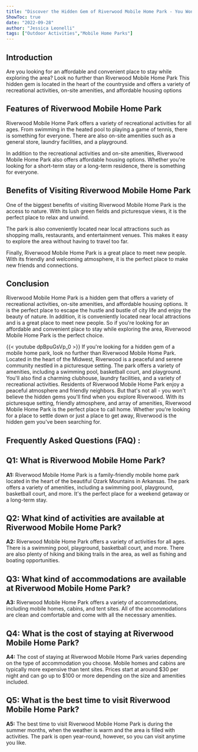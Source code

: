 ```yaml
---
title: "Discover the Hidden Gem of Riverwood Mobile Home Park - You Won't Believe What You Find!"
ShowToc: true 
date: "2022-09-28"
author: "Jessica Leonelli" 
tags: ["Outdoor Activities","Mobile Home Parks"]
---
```

## Introduction

Are you looking for an affordable and convenient place to stay while exploring the area? Look no further than Riverwood Mobile Home Park This hidden gem is located in the heart of the countryside and offers a variety of recreational activities, on-site amenities, and affordable housing options 

## Features of Riverwood Mobile Home Park

Riverwood Mobile Home Park offers a variety of recreational activities for all ages. From swimming in the heated pool to playing a game of tennis, there is something for everyone. There are also on-site amenities such as a general store, laundry facilities, and a playground. 

In addition to the recreational activities and on-site amenities, Riverwood Mobile Home Park also offers affordable housing options. Whether you're looking for a short-term stay or a long-term residence, there is something for everyone. 

## Benefits of Visiting Riverwood Mobile Home Park

One of the biggest benefits of visiting Riverwood Mobile Home Park is the access to nature. With its lush green fields and picturesque views, it is the perfect place to relax and unwind. 

The park is also conveniently located near local attractions such as shopping malls, restaurants, and entertainment venues. This makes it easy to explore the area without having to travel too far. 

Finally, Riverwood Mobile Home Park is a great place to meet new people. With its friendly and welcoming atmosphere, it is the perfect place to make new friends and connections. 

## Conclusion

Riverwood Mobile Home Park is a hidden gem that offers a variety of recreational activities, on-site amenities, and affordable housing options. It is the perfect place to escape the hustle and bustle of city life and enjoy the beauty of nature. In addition, it is conveniently located near local attractions and is a great place to meet new people. So if you're looking for an affordable and convenient place to stay while exploring the area, Riverwood Mobile Home Park is the perfect choice.

{{< youtube dpBpuGsVp_0 >}} 
If you're looking for a hidden gem of a mobile home park, look no further than Riverwood Mobile Home Park. Located in the heart of the Midwest, Riverwood is a peaceful and serene community nestled in a picturesque setting. The park offers a variety of amenities, including a swimming pool, basketball court, and playground. You'll also find a charming clubhouse, laundry facilities, and a variety of recreational activities. Residents of Riverwood Mobile Home Park enjoy a peaceful atmosphere and friendly neighbors. But that's not all - you won't believe the hidden gems you'll find when you explore Riverwood. With its picturesque setting, friendly atmosphere, and array of amenities, Riverwood Mobile Home Park is the perfect place to call home. Whether you're looking for a place to settle down or just a place to get away, Riverwood is the hidden gem you've been searching for.

## Frequently Asked Questions (FAQ) :
## Q1: What is Riverwood Mobile Home Park?

**A1:** Riverwood Mobile Home Park is a family-friendly mobile home park located in the heart of the beautiful Ozark Mountains in Arkansas. The park offers a variety of amenities, including a swimming pool, playground, basketball court, and more. It's the perfect place for a weekend getaway or a long-term stay. 

## Q2: What kind of activities are available at Riverwood Mobile Home Park?

**A2:** Riverwood Mobile Home Park offers a variety of activities for all ages. There is a swimming pool, playground, basketball court, and more. There are also plenty of hiking and biking trails in the area, as well as fishing and boating opportunities. 

## Q3: What kind of accommodations are available at Riverwood Mobile Home Park?

**A3:** Riverwood Mobile Home Park offers a variety of accommodations, including mobile homes, cabins, and tent sites. All of the accommodations are clean and comfortable and come with all the necessary amenities. 

## Q4: What is the cost of staying at Riverwood Mobile Home Park?

**A4:** The cost of staying at Riverwood Mobile Home Park varies depending on the type of accommodation you choose. Mobile homes and cabins are typically more expensive than tent sites. Prices start at around $30 per night and can go up to $100 or more depending on the size and amenities included. 

## Q5: What is the best time to visit Riverwood Mobile Home Park?

**A5:** The best time to visit Riverwood Mobile Home Park is during the summer months, when the weather is warm and the area is filled with activities. The park is open year-round, however, so you can visit anytime you like.



